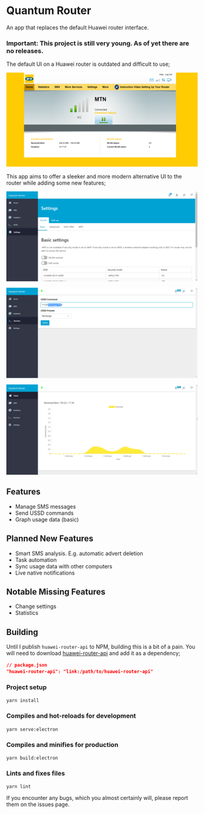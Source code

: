 # Quantum Router

An app that replaces the default Huawei router interface.

### Important: This project is still very young. As of yet there are no releases.

The default UI on a Huawei router is outdated and difficult to use;

![Screenshot of MTN router interface](img/mtn_router.png?raw=true)

This app aims to offer a sleeker and more modern alternative UI to the router while adding some new features;

![Screenshot of QuantumRouter interface](img/quantum_router.png?raw=true)

![Screenshot of QuantumRouter USSD page](img/quantum_router_ussd.png?raw=true)

![Screenshot of QuantumRouter homepage](img/quantum_router_graph.png?raw=true)

## Features

- Manage SMS messages
- Send USSD commands
- Graph usage data (basic)

## Planned New Features

- Smart SMS analysis. E.g. automatic advert deletion
- Task automation
- Sync usage data with other computers
- Live native notifications

## Notable Missing Features

- Change settings
- Statistics

## Building

Until I publish `huawei-router-api` to NPM, building this is a bit of a pain. You will need to download [huawei-router-api](https://github.com/nextgensparx/huawei-router-api/) and add it as a dependency;

```json
// package.json
"huawei-router-api": "link:/path/to/huawei-router-api"
```

### Project setup
```
yarn install
```

### Compiles and hot-reloads for development
```
yarn serve:electron
```

### Compiles and minifies for production
```
yarn build:electron
```

### Lints and fixes files
```
yarn lint
```

If you encounter any bugs, which you almost certainly will, please report them on the issues page.
